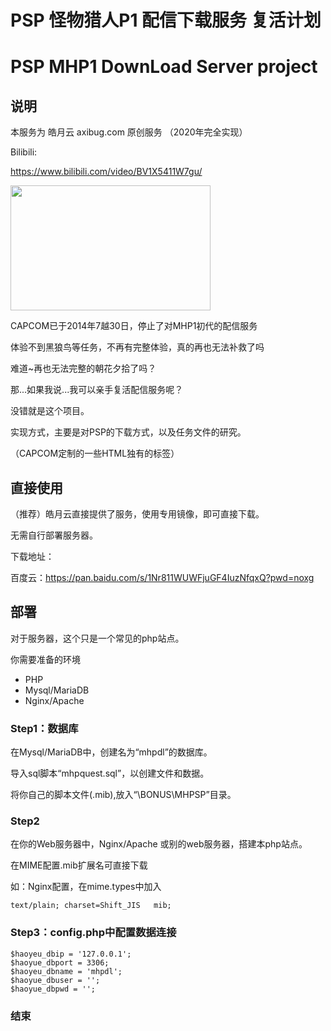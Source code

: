 # PSP 怪物猎人P1 配信下载服务 复活计划

# PSP MHP1 DownLoad Server project

## 说明

本服务为 皓月云 axibug.com 原创服务 （2020年完全实现）

Bilibili:

https://www.bilibili.com/video/BV1X5411W7gu/

<a href="https://www.bilibili.com/video/BV1X5411W7gu/" title=""><img width = "320" height = "200"  src="https://i1.hdslb.com/bfs/archive/edf355f68cfe8e836230fd73282da1cf36f7a8c8.jpg@320w_200h_1c_!web-space-upload-video.webp" alt="" /></a>

CAPCOM已于2014年7越30日，停止了对MHP1初代的配信服务

体验不到黑狼鸟等任务，不再有完整体验，真的再也无法补救了吗

难道~再也无法完整的朝花夕拾了吗？

那...如果我说...我可以亲手复活配信服务呢？

没错就是这个项目。

实现方式，主要是对PSP的下载方式，以及任务文件的研究。

（CAPCOM定制的一些HTML独有的标签）

## 直接使用

（推荐）皓月云直接提供了服务，使用专用镜像，即可直接下载。

无需自行部署服务器。

下载地址：

百度云：https://pan.baidu.com/s/1Nr811WUWFjuGF4IuzNfqxQ?pwd=noxg

## 部署

对于服务器，这个只是一个常见的php站点。

你需要准备的环境

  * PHP
  * Mysql/MariaDB
  * Nginx/Apache

### Step1：数据库

在Mysql/MariaDB中，创建名为“mhpdl”的数据库。

导入sql脚本“mhpquest.sql”，以创建文件和数据。

将你自己的脚本文件(.mib),放入“\BONUS\MHPSP”目录。

### Step2

在你的Web服务器中，Nginx/Apache 或别的web服务器，搭建本php站点。

在MIME配置.mib扩展名可直接下载

如：Nginx配置，在mime.types中加入

```
text/plain; charset=Shift_JIS   mib;
```

### Step3：config.php中配置数据连接

```
$haoyeu_dbip = '127.0.0.1';
$haoyue_dbport = 3306;
$haoyeu_dbname = 'mhpdl';
$haoyue_dbuser = '';
$haoyue_dbpwd = '';
```

### 结束